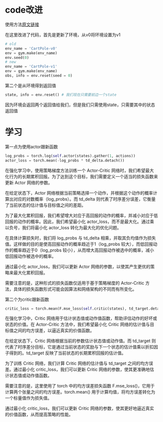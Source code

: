 # code改进

使用方法[原文链接](https://hrl.boyuai.com/chapter/2/actor-critic%E7%AE%97%E6%B3%95)

在这里改进了代码，首先是更新了环境，从v0将环境设置为v1

```python
# old
env_name = 'CartPole-v0'
env = gym.make(env_name)
env.seed(0)
# new
env_name = 'CartPole-v1'
env = gym.make(env_name)
obs, info = env.reset(seed = 0)
```

第二个是从环境得到返回值

```python
state, info = env.reset() # 我们现在只需要前边一个state
```

因为环境会返回两个返回值给我们，但是我们只需使用state，只需要其中的状态返回值

# 学习

第一点为使用actor跟新函数

```python
log_probs = torch.log(self.actor(states).gather(1, actions))
actor_loss = torch.mean(-log_probs * td_delta.detach())
```

在强化学习中，使用策略梯度方法训练一个 Actor-Critic 网络时，我们希望最大化行为的长期累积回报。为了达到这个目标，我们需要定义一个适当的损失函数来更新 Actor 网络的参数。

在给定状态下，Actor 网络根据当前策略选择一个动作，并根据这个动作的概率计算出对应的对数概率（log_probs）。而 td_delta 则代表了时序差分误差，它衡量了当前状态的估计值与目标值之间的差距。

为了最大化累积回报，我们希望增大对应于高回报的动作的概率，并减小对应于低回报的动作的概率。因此，我们希望最小化 actor_loss，而不是最大化。通过乘以负号，我们将最小化 actor_loss 转化为最大化的优化问题。

在具体计算损失时，我们将 log_probs 与 td_delta 相乘，并取其负均值作为损失值。这样做的目的是使高回报动作的概率趋近于1（log_probs 较大），而低回报动作的概率趋近于0（log_probs 较小），从而增大高回报动作被选中的概率，减小低回报动作被选中的概率。

通过最小化 actor_loss，我们可以更新 Actor 网络的参数，以使其产生更优的策略来最大化累积回报。

需要注意的是，这种形式的损失函数仅适用于基于策略梯度的 Actor-Critic 方法，具体的损失函数形式可能会因算法和网络架构的不同而有所变化。

第二个为critic跟新函数

```python
critic_loss = torch.mean(F.mse_loss(self.critic(states), td_target.detach()))
```

在强化学习中，Critic 网络用于估计状态值或动作值函数，帮助评估动作的好坏或状态的价值。在 Actor-Critic 方法中，我们希望最小化 Critic 网络的估计值与目标值之间的均方误差，以逼近真实的价值函数。

在给定状态下，Critic 网络根据当前的参数估计状态值或动作值。而 td_target 则代表了时序差分目标，它是通过当前状态的奖励与下一个状态的估计值乘以折扣因子得到的。td_target 反映了当前状态的长期累积回报的估计值。

为了训练 Critic 网络，我们计算 Critic 网络的估计值与 td_target 之间的均方误差。通过最小化 critic_loss，我们可以更新 Critic 网络的参数，使其更准确地估计状态值或动作值函数。

需要注意的是，这里使用了 torch 中的均方误差损失函数 F.mse_loss()，它用于计算两个张量之间的均方误差。torch.mean() 用于计算均值，将均方误差转化为一个标量值作为损失值。

通过最小化 critic_loss，我们可以更新 Critic 网络的参数，使其更好地逼近真实的价值函数，从而提高策略的性能。